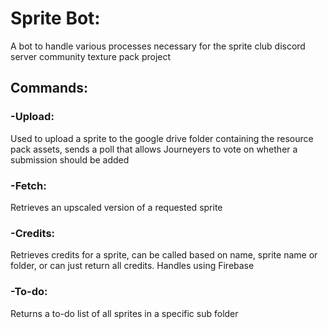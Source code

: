 <h1>Sprite Bot:</h1>A bot to handle various processes necessary for the sprite club discord server community texture pack project


<h2>Commands:</h2>
<h3>-Upload:</h3> Used to upload a sprite to the google drive folder containing the resource pack assets, sends a poll that allows Journeyers to vote on whether a submission should be added
<h3>-Fetch:</h3> Retrieves an upscaled version of a requested sprite 
<h3>-Credits:</h3> Retrieves credits for a sprite, can be called based on name, sprite name or folder, or can just return all credits. Handles using Firebase
<h3>-To-do:</h3> Returns a to-do list of all sprites in a specific sub folder
